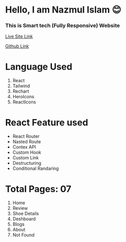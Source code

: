 # Hello, I am Nazmul Islam 😊

### This is Smart tech (Fully Responsive) Website

[Live Site Link](https://smart-tech-web.netlify.app/)

[Github Link](https://github.com/programming-hero-web-course-4/product-analysis-website-dev-nazmulislam)

# Language Used

1. React
2. Tailwind
3. Rechart
4. HeroIcons
5. ReactIcons

# React Feature used

- React Router
- Nasted Route
- Contex API
- Custom Hook
- Custom Link
- Destructuring
- Conditional Randaring

# Total Pages: 07

1.  Home
2.  Review
3.  Shoe Details
4.  Deshboard
5.  Blogs
6.  About
7.  Not Found
